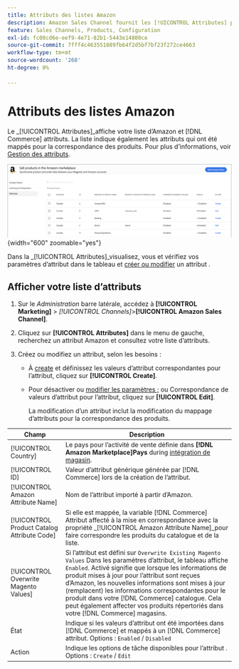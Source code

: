 ```yaml
---
title: Attributs des listes Amazon
description: Amazon Sales Channel fournit les [!UICONTROL Attributes] pour surveiller la liste des attributs Amazon et Commerce et leur mappage pour la correspondance des produits.
feature: Sales Channels, Products, Configuration
exl-id: fc08cd6e-eef9-4e71-82b1-5443e14800ce
source-git-commit: 7fff4c463551089fb64f2d5bf7bf23f272ce4663
workflow-type: tm+mt
source-wordcount: '268'
ht-degree: 0%

---
```


# Attributs des listes Amazon

Le _[!UICONTROL Attributes]_affiche votre liste d’Amazon et [!DNL Commerce] attributs. La liste indique également les attributs qui ont été mappés pour la correspondance des produits. Pour plus d’informations, voir [Gestion des attributs](./managing-attributes.md).

![Vue Attributs](assets/amazon-attributes-view.png){width="600" zoomable="yes"}

Dans la _[!UICONTROL Attributes]_visualisez, vous et vérifiez vos paramètres d’attribut dans le tableau et [créer ou modifier](./creating-attributes.md) un attribut .

## Afficher votre liste d’attributs

1. Sur le _Administration_ barre latérale, accédez à **[!UICONTROL Marketing]** > _[!UICONTROL Channels]_>**[!UICONTROL Amazon Sales Channel]**.

1. Cliquez sur **[!UICONTROL Attributes]** dans le menu de gauche, recherchez un attribut Amazon et consultez votre liste d’attributs.

1. Créez ou modifiez un attribut, selon les besoins :

   - À [create](./creating-attributes.md#create-an-attribute) et définissez les valeurs d’attribut correspondantes pour l’attribut, cliquez sur **[!UICONTROL Create]**.

   - Pour désactiver ou [modifier les paramètres ;](./creating-attributes.md#edit-an-attribute) ou Correspondance de valeurs d’attribut pour l’attribut, cliquez sur **[!UICONTROL Edit]**.

     La modification d’un attribut inclut la modification du mappage d’attributs pour la correspondance des produits.

| Champ | Description |
|---------------------------------------------|---------------------------------------------------------------------------------------------------------------------------------------------------------------------------------------------------------------------------------------------------------------------------------------------------------------------------------------------------------------------------------------------------------------------|
| [!UICONTROL Country] | Le pays pour l’activité de vente définie dans  **[!DNL Amazon Marketplace]Pays** during [intégration de magasin](./store-integration.md). |
| [!UICONTROL ID] | Valeur d’attribut générique générée par [!DNL Commerce] lors de la création de l’attribut. |
| [!UICONTROL Amazon Attribute Name] | Nom de l’attribut importé à partir d’Amazon. |
| [!UICONTROL Product Catalog Attribute Code] | Si elle est mappée, la variable [!DNL Commerce] Attribut affecté à la mise en correspondance avec la propriété _[!UICONTROL Amazon Attribute Name]_pour faire correspondre les produits du catalogue et de la liste. |
| [!UICONTROL Overwrite Magento Values] | Si l’attribut est défini sur `Overwrite Existing Magento Values` Dans les paramètres d’attribut, le tableau affiche `Enabled`. Activé signifie que lorsque les informations de produit mises à jour pour l’attribut sont reçues d’Amazon, les nouvelles informations sont mises à jour (remplacent) les informations correspondantes pour le produit dans votre [!DNL Commerce] catalogue. Cela peut également affecter vos produits répertoriés dans votre [!DNL Commerce] magasins. |
| État | Indique si les valeurs d’attribut ont été importées dans [!DNL Commerce] et mappés à un [!DNL Commerce] attribut. Options : `Enabled` / `Disabled` |
| Action | Indique les options de tâche disponibles pour l’attribut . Options : `Create` / `Edit` |
